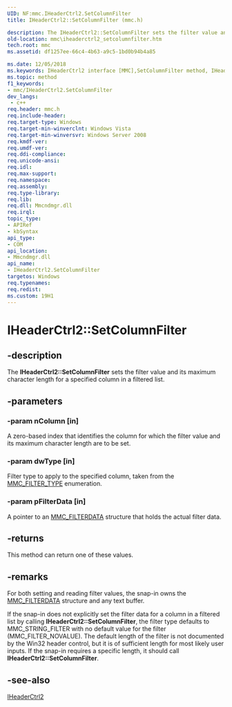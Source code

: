 ```yaml
---
UID: NF:mmc.IHeaderCtrl2.SetColumnFilter
title: IHeaderCtrl2::SetColumnFilter (mmc.h)

description: The IHeaderCtrl2::SetColumnFilter sets the filter value and its maximum character length for a specified column in a filtered list.
old-location: mmc\iheaderctrl2_setcolumnfilter.htm
tech.root: mmc
ms.assetid: df1257ee-66c4-4b63-a9c5-1bd0b94b4a85

ms.date: 12/05/2018
ms.keywords: IHeaderCtrl2 interface [MMC],SetColumnFilter method, IHeaderCtrl2.SetColumnFilter, IHeaderCtrl2::SetColumnFilter, SetColumnFilter, SetColumnFilter method [MMC], SetColumnFilter method [MMC],IHeaderCtrl2 interface, _slate_iheaderctrl2_setcolumnfilter, mmc.iheaderctrl2_setcolumnfilter, mmc/IHeaderCtrl2::SetColumnFilter
ms.topic: method
f1_keywords:
- mmc/IHeaderCtrl2.SetColumnFilter
dev_langs:
 - c++
req.header: mmc.h
req.include-header: 
req.target-type: Windows
req.target-min-winverclnt: Windows Vista
req.target-min-winversvr: Windows Server 2008
req.kmdf-ver: 
req.umdf-ver: 
req.ddi-compliance: 
req.unicode-ansi: 
req.idl: 
req.max-support: 
req.namespace: 
req.assembly: 
req.type-library: 
req.lib: 
req.dll: Mmcndmgr.dll
req.irql: 
topic_type:
- APIRef
- kbSyntax
api_type:
- COM
api_location:
- Mmcndmgr.dll
api_name:
- IHeaderCtrl2.SetColumnFilter
targetos: Windows
req.typenames: 
req.redist: 
ms.custom: 19H1
---
```


# IHeaderCtrl2::SetColumnFilter


## -description


The <b>IHeaderCtrl2::SetColumnFilter</b> sets the filter value and its maximum character length for a specified column in a filtered list.


## -parameters




### -param nColumn [in]

A zero-based index that identifies the column for which the filter value and its maximum character length are to be set.


### -param dwType [in]

Filter type to apply to the specified column, taken from the 
<a href="https://docs.microsoft.com/windows/desktop/api/mmc/ne-mmc-mmc_filter_type">MMC_FILTER_TYPE</a> enumeration.


### -param pFilterData [in]

A pointer to an 
<a href="https://docs.microsoft.com/windows/desktop/api/mmc/ns-mmc-mmc_filterdata">MMC_FILTERDATA</a> structure that holds the actual filter data.


## -returns



This method can return one of these values.




## -remarks



For both setting and reading filter values, the snap-in owns the 
<a href="https://docs.microsoft.com/windows/desktop/api/mmc/ns-mmc-mmc_filterdata">MMC_FILTERDATA</a> structure and any text buffer.

If the snap-in does not explicitly set the filter data for a column in a filtered list by calling <b>IHeaderCtrl2::SetColumnFilter</b>, the filter type defaults to MMC_STRING_FILTER with no default value for the filter (MMC_FILTER_NOVALUE). The default length of the filter is not documented by the Win32 header control, but it is of sufficient length for most likely user inputs. If the snap-in requires a specific length, it should call <b>IHeaderCtrl2::SetColumnFilter</b>.




## -see-also




<a href="https://docs.microsoft.com/windows/desktop/api/mmc/nn-mmc-iheaderctrl2">IHeaderCtrl2</a>
 

 

